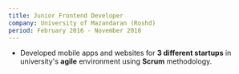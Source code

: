 ```yaml
---
title: Junior Frontend Developer
company: University of Mazandaran (Roshd)
period: February 2016 - November 2018
---
```


- Developed mobile apps and websites for **3 different startups** in university's **agile** environment using **Scrum** methodology.
